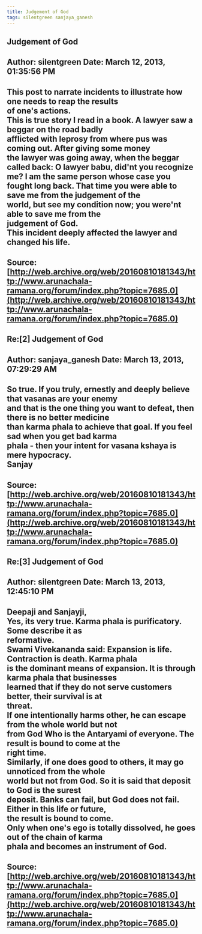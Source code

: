 ```yaml
--- 
title: Judgement of God   
tags: silentgreen sanjaya_ganesh  
---  
```

## Judgement of God  
Author: silentgreen         Date: March 12, 2013, 01:35:56 PM  
---  
This post to narrate incidents to illustrate how one needs to reap the results  
of one's actions.   
This is true story I read in a book. A lawyer saw a beggar on the road badly  
afflicted with leprosy from where pus was coming out. After giving some money  
the lawyer was going away, when the beggar called back: O lawyer babu, did'nt you recognize me? I am the same person whose case you  
fought long back. That time you were able to save me from the judgement of the  
world, but see my condition now; you were'nt able to save me from the  
judgement of God.   
This incident deeply affected the lawyer and changed his life.
 ---  
Source:[http://web.archive.org/web/20160810181343/http://www.arunachala-ramana.org/forum/index.php?topic=7685.0](http://web.archive.org/web/20160810181343/http://www.arunachala-ramana.org/forum/index.php?topic=7685.0)   
---  

## Re:[2] Judgement of God  
Author: sanjaya_ganesh      Date: March 13, 2013, 07:29:29 AM  
---  
So true. If you truly, ernestly and deeply believe that vasanas are your enemy  
and that is the one thing you want to defeat, then there is no better medicine  
than karma phala to achieve that goal. If you feel sad when you get bad karma  
phala - then your intent for vasana kshaya is mere hypocracy.   
Sanjay
 ---  
Source:[http://web.archive.org/web/20160810181343/http://www.arunachala-ramana.org/forum/index.php?topic=7685.0](http://web.archive.org/web/20160810181343/http://www.arunachala-ramana.org/forum/index.php?topic=7685.0)   
---  

## Re:[3] Judgement of God  
Author: silentgreen         Date: March 13, 2013, 12:45:10 PM  
---  
Deepaji and Sanjayji,   
Yes, its very true. Karma phala is purificatory. Some describe it as  
reformative.   
Swami Vivekananda said: Expansion is life. Contraction is death. Karma phala  
is the dominant means of expansion. It is through karma phala that businesses  
learned that if they do not serve customers better, their survival is at  
threat.   
If one intentionally harms other, he can escape from the whole world but not  
from God Who is the Antaryami of everyone. The result is bound to come at the  
right time.   
Similarly, if one does good to others, it may go unnoticed from the whole  
world but not from God. So it is said that deposit to God is the surest  
deposit. Banks can fail, but God does not fail. Either in this life or future,  
the result is bound to come.   
Only when one's ego is totally dissolved, he goes out of the chain of karma  
phala and becomes an instrument of God.
 ---  
Source:[http://web.archive.org/web/20160810181343/http://www.arunachala-ramana.org/forum/index.php?topic=7685.0](http://web.archive.org/web/20160810181343/http://www.arunachala-ramana.org/forum/index.php?topic=7685.0)   
---  

